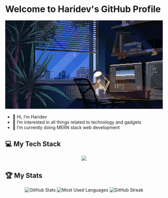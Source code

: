 # Welcome to Haridev's GitHub Profile

<div align="center">

[![Header](assets/header.gif)](https://github.com/haridev-c)

</div>

- 👋 Hi, I’m Haridev
- 👀 I’m interested in all things related to technology and gadgets
- 🌱 I’m currently doing MERN stack web development

## 💻 My Tech Stack

<p align="center">
  <a href="https://skillicons.dev">
    <img src="https://skillicons.dev/icons?i=mongodb,express,react,nodejs,html,css,js,tailwind,bootstrap,vscode,postman,vite" />
  </a>
</p>

## 🏆 My Stats

<div align="center">
    <img height=175 alt="GitHub Stats" src="https://github-readme-stats.vercel.app/api?username=haridev-c&show_icons=true&count_private=true&rank_icon=github" />
    <img height=175 alt="Most Used Languages" src="https://github-readme-stats.vercel.app/api/top-langs/?username=haridev-c&layout=compact" />
    <img src="https://streak-stats.demolab.com?user=haridev-c&theme=dark&exclude_days=Sun%2CSat" alt="GitHub Streak" />
</div>
